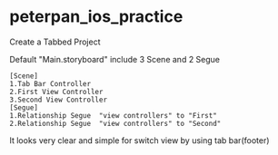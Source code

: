 # peterpan_ios_practice
Create a Tabbed Project

Default "Main.storyboard" include 3 Scene and 2 Segue

    [Scene]
    1.Tab Bar Controller
    2.First View Controller
    3.Second View Controller
    [Segue]
    1.Relationship Segue  "view controllers" to "First"
    2.Relationship Segue  "view controllers" to "Second"

It looks very clear and simple for switch view by using tab bar(footer)
